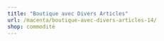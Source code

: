 ```yaml
---
title: "Boutique avec Divers Articles"
url: /macenta/boutique-avec-divers-articles-14/
shop: commodité
---
```

